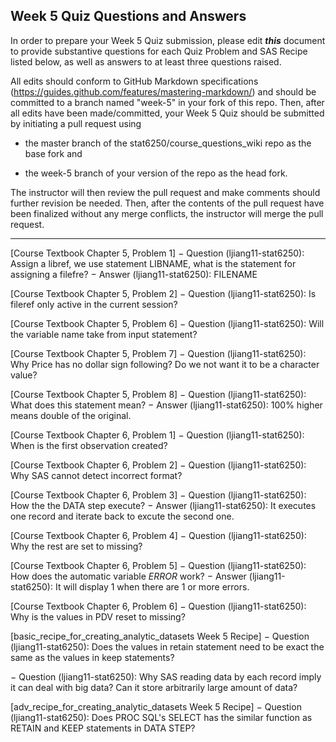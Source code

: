 ## Week 5 Quiz Questions and Answers

In order to prepare your Week 5 Quiz submission, please edit ***this*** document to provide substantive questions for each Quiz Problem and SAS Recipe listed below, as well as answers to at least three questions raised.

All edits should conform to GitHub Markdown specifications (https://guides.github.com/features/mastering-markdown/) and should be committed to a branch named "week-5" in your fork of this repo. Then, after all edits have been made/committed, your Week 5 Quiz should be submitted by initiating a pull request using

- the master branch of the stat6250/course_questions_wiki repo as the base fork and

- the week-5 branch of your version of the repo as the head fork.

The instructor will then review the pull request and make comments should further revision be needed. Then, after the contents of the pull request have been finalized without any merge conflicts, the instructor will merge the pull request.

********************************************************************************



[Course Textbook Chapter 5, Problem 1]
− Question (ljiang11-stat6250): Assign a libref, we use statement LIBNAME, what is the statement for assigning a filefre?
− Answer (ljiang11-stat6250): FILENAME


[Course Textbook Chapter 5, Problem 2]
− Question (ljiang11-stat6250): Is fileref only active in the current session?


[Course Textbook Chapter 5, Problem 6]
− Question (ljiang11-stat6250): Will the variable name take from input statement?


[Course Textbook Chapter 5, Problem 7]
− Question (ljiang11-stat6250): Why Price has no dollar sign following? Do we not want it to be a character value?


[Course Textbook Chapter 5, Problem 8]
− Question (ljiang11-stat6250): What does this statement mean?
− Answer (ljiang11-stat6250): 100% higher means double of the original.

[Course Textbook Chapter 6, Problem 1]
− Question (ljiang11-stat6250): When is the first observation created?


[Course Textbook Chapter 6, Problem 2]
− Question (ljiang11-stat6250): Why SAS cannot detect incorrect format?


[Course Textbook Chapter 6, Problem 3]
− Question (ljiang11-stat6250): How the the DATA step execute?
− Answer (ljiang11-stat6250): It executes one record and iterate back to excute the second one.


[Course Textbook Chapter 6, Problem 4]
− Question (ljiang11-stat6250): Why the rest are set to missing?


[Course Textbook Chapter 6, Problem 5]
− Question (ljiang11-stat6250): How does the automatic variable _ERROR_ work?
− Answer (ljiang11-stat6250): It will display 1 when there are 1 or more errors.

[Course Textbook Chapter 6, Problem 6]
− Question (ljiang11-stat6250): Why is the values in PDV reset to missing?



[basic_recipe_for_creating_analytic_datasets Week 5 Recipe]
− Question (ljiang11-stat6250): Does the values in retain statement need to be exact the same as the values in keep statements?

− Question (ljiang11-stat6250): Why SAS reading data by each record imply it can deal with big data? Can it store arbitrarily large amount of data?


[adv_recipe_for_creating_analytic_datasets Week 5 Recipe]
− Question (ljiang11-stat6250): Does PROC SQL's SELECT has the similar function as RETAIN and KEEP statements in DATA STEP? 

